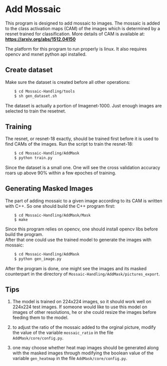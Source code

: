 # Add Mossaic

This program is designed to add mossaic to images. The mossaic is added to the class activation maps (CAM) of the images which is determined by a resnet trained for classification. More details of CAM is available at: **https://arxiv.org/abs/1512.04150**

The platform for this program to run properly is linux. It also requires opencv and mxnet python api installed.

## Create dataset
Make sure the dataset is created before all other operations:
```sh
    $ cd Mossaic-Handling/tools
    $ sh gen_dataset.sh
```
The dataset is actually a portion of Imagenet-1000. Just enough images are selected to train the resetnet.


## Training
The resnet, or resnet-18 exactly, should be trained first before it is used to find CAMs of the images. Run the script to train the resnet-18:
```sh
    $ cd Mossaic-Handling/AddMask
    $ python train.py
```
Since the dataset is a small one. One will see the cross validation accuracy roars up above 90% within a few epoches of training.


## Generating Masked Images
The part of adding mossaic to a given image according to its CAM is written with C++. So one should build the C++ program first:
```
    $ cd Mossaic-Handling/AddMask/Mask
    $ make
```
Since this program relies on opencv, one should install opencv libs before build the program.   
After that one could use the trained model to generate the images with mossaic:
```sh
    $ cd Mossaic-Handling/AddMask
    $ python gen_image.py
```
After the program is done, one might see the images and its masked counterpart in the directory of ```Mossaic-Handling/AddMask/pictures_export```.


## Tips

1. The model is trained on 224x224 images, so it should work well on 224x224 test images. If someone would like to use this model on images of other resolutions, he or she could resize the images before feeding them to the model.

2. to adjust the ratio of the mossaic added to the orginal picture, modify the value of the variable ```mossaic_ratio``` in the file ```AddMask/core/config.py```.

3. one may choose whether heat map images should be generated along with the masked images through modifying the boolean value of the variable ```gen_heatmap``` in the file ```AddMask/core/config.py```.
